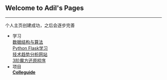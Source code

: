 ## Welcome to Adil's Pages
---

个人主页创建成功，之后会逐步完善

- 学习  
    [数据结构与算法](https://desperadoadil.github.io/DataStructureAndAlgorithms/)  
    [Python Flask学习](https://desperadoadil.github.io/FlaskLearning/)  
    [技术趋势分析网站](https://desperadoadil.github.io/TechnicalTrendAnalysis/)  
    [3阶魔方还原程序](https://desperadoadil.github.io/CubeRestore/)  
- 项目  
    **[Colleguide](https://www.colleguide.com)**  
